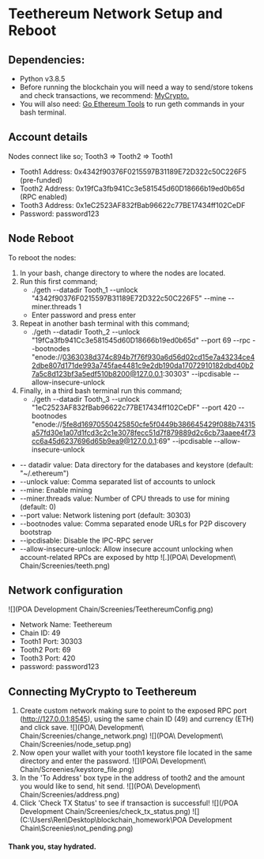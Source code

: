 # Teethereum Network Setup and Reboot

## Dependencies:
* Python v3.8.5
* Before running the blockchain you will need a way to send/store tokens and check transactions, we recommend: [MyCrypto.](https://download.mycrypto.com/)
* You will also need: [Go Ethereum Tools](https://geth.ethereum.org/downloads/) to run geth commands in your bash terminal.

## Account details
Nodes connect like so; Tooth3 => Tooth2 => Tooth1
* Tooth1 Address: 0x4342f90376F0215597B31189E72D322c50C226F5 (pre-funded)
* Tooth2 Address: 0x19fCa3fb941Cc3e581545d60D18666b19ed0b65d (RPC enabled)
* Tooth3 Address: 0x1eC2523AF832fBab96622c77BE17434ff102CeDF
* Password:	password123
## Node Reboot
To reboot the nodes:
1. In your bash, change directory to where the nodes are located.
2. Run this first command;
	* ./geth --datadir Tooth_1 --unlock "4342f90376F0215597B31189E72D322c50C226F5" --mine --miner.threads 1
	* Enter password and press enter
3. Repeat in another bash terminal with this command;
	* ./geth --datadir Tooth_2 --unlock "19fCa3fb941Cc3e581545d60D18666b19ed0b65d" --port 69 --rpc --bootnodes "enode://0363038d374c894b7f76f930a6d56d02cd15e7a43234ce42dbe807d171de993a745fae4481c9e2db190da17072910182dbd40b27a5c8d123bf3a5edf510b8200@127.0.0.1:30303" --ipcdisable --allow-insecure-unlock
4. Finally, in a third bash terminal run this command;
	* ./geth --datadir Tooth_3 --unlock "1eC2523AF832fBab96622c77BE17434ff102CeDF" --port 420 --bootnodes "enode://5fe8d16970550425850cfe5f0449b386645429f088b74315a57fd30e1a07d1fcd3c2c1e3078fecc51d7f879889d2c6cb73aaee4f73cc6a45d6237696d65b9ea9@127.0.0.1:69" --ipcdisable --allow-insecure-unlock

* -- datadir value: Data directory for the databases and keystore (default: "~/.ethereum")
* --unlock value: Comma separated list of accounts to unlock
* --mine: Enable mining
* --miner.threads value: Number of CPU threads to use for mining (default: 0)
* --port value: Network listening port (default: 30303)
* --bootnodes value: Comma separated enode URLs for P2P discovery bootstrap
* --ipcdisable: Disable the IPC-RPC server
* --allow-insecure-unlock: Allow insecure account unlocking when account-related RPCs are exposed by http
![.](POA\ Development\ Chain/Screenies/teeth.png)
## Network configuration
![](POA Development Chain/Screenies/TeethereumConfig.png)
* Network Name: Teethereum
* Chain ID: 49
* Tooth1 Port: 30303
* Tooth2 Port: 69
* Tooth3 Port: 420
* password: password123

## Connecting MyCrypto to Teethereum
1. Create custom network making sure to point to the exposed RPC port (http://127.0.0.1:8545), using the same chain ID (49) and currency (ETH) and click save.
![](POA\ Development\ Chain/Screenies/change_network.png)
![](POA\ Development\ Chain/Screenies/node_setup.png)
2. Now open your wallet with your tooth1 keystore file located in the same directory and enter the password.
![](POA\ Development\ Chain/Screenies/keystore_file.png)
3. In the 'To Address' box type in the address of tooth2 and the amount you would like to send, hit send.
![](POA\ Development\ Chain/Screenies/address.png)
4. Click 'Check TX Status' to see if transaction is successful!
![](/POA Development Chain/Screenies/check_tx_status.png)
![](C:\Users\Ren\Desktop\blockchain_homework\POA Development Chain\Screenies\not_pending.png)

#### Thank you, stay hydrated.
